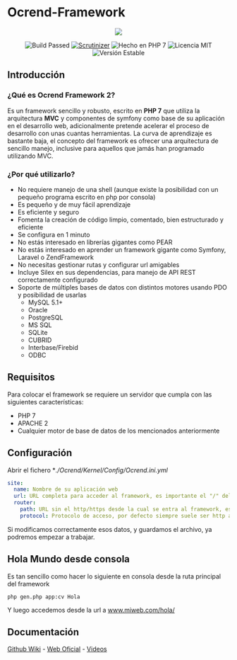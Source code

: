 # Ocrend-Framework

<p align="center"><img src="http://ocrend.com/views/app/images/logo.png"></p>
<p align="center">
<img src="https://scrutinizer-ci.com/g/prinick96/Ocrend-Framework/badges/build.png?b=master" alt="Build Passed" />
<a href="https://scrutinizer-ci.com/g/prinick96/Ocrend-Framework/?branch=master" target="_blank"><img src="https://scrutinizer-ci.com/g/prinick96/Ocrend-Framework/badges/quality-score.png?b=master" alt="Scrutinizer" /></a>
<img src="https://img.shields.io/packagist/l/doctrine/orm.svg" alt="Hecho en PHP 7" />
<img src="https://img.shields.io/badge/php-7-blue.svg" alt="Licencia MIT" />
<img src="https://img.shields.io/badge/stable-2.0.2-blue.svg" alt="Versión Estable" />
</p>

## Introducción
### ¿Qué es Ocrend Framework 2?

Es un framework sencillo y robusto, escrito en **PHP 7** que utiliza la arquitectura **MVC** y componentes de symfony como base de su aplicación en el desarrollo web, adicionalmente pretende acelerar el proceso de desarrollo con unas cuantas herramientas. La curva de aprendizaje es bastante baja, el concepto del framework es ofrecer una arquitectura de sencillo manejo, inclusive para aquellos que jamás han programado utilizando MVC.

### ¿Por qué utilizarlo?

* No requiere manejo de una shell (aunque existe la posibilidad con un pequeño programa escrito en php por consola)
* Es pequeño y de muy fácil aprendizaje
* Es eficiente y seguro
* Fomenta la creación de código limpio, comentado, bien estructurado y eficiente
* Se configura en 1 minuto
* No estás interesado en librerías gigantes como PEAR
* No estás interesado en aprender un framework gigante como Symfony, Laravel o ZendFramework
* No necesitas gestionar rutas y configurar url amigables
* Incluye Silex en sus dependencias, para manejo de API REST correctamente configurado
* Soporte de múltiples bases de datos con distintos motores usando PDO y posibilidad de usarlas
  * MySQL 5.1+
  * Oracle
  * PostgreSQL
  * MS SQL
  * SQLite
  * CUBRID
  * Interbase/Firebid
  * ODBC

## Requisitos

Para colocar el framework se requiere un servidor que cumpla con las siguientes características:

* PHP 7
* APACHE 2
* Cualquier motor de base de datos de los mencionados anteriormente

## Configuración

Abrir el fichero **./Ocrend/Kernel/Config/Ocrend.ini.yml*
```yml
site:
  name: Nombre de su aplicación web
  url: URL completa para acceder al framework, es importante el "/" del final
  router:
    path: URL sin el http/https desde la cual se entra al framework, es importante el "/" del final
    protocol: Protocolo de acceso, por defecto siempre suele ser http a menos que se tenga un SSL
```
Si modificamos correctamente esos datos, y guardamos el archivo, ya podremos empezar a trabajar.

## Hola Mundo desde consola
Es tan sencillo como hacer lo siguiente en consola desde la ruta principal del framework
```
php gen.php app:cv Hola
```
Y luego accedemos desde la url a www.miweb.com/hola/

## Documentación

[Github Wiki](https://github.com/prinick96/Ocrend-Framework/wiki) -
[Web Oficial](http://framework.ocrend.com) -
[Videos](https://www.youtube.com/playlist?list=PLDQZoQpLCoUAlWmnF8-b4KUT3-lzXAn4i)
